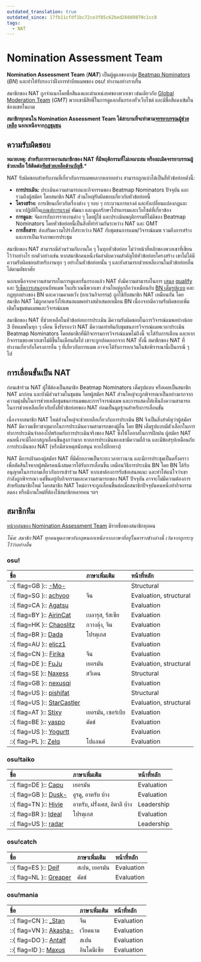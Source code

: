 ```yaml
---
outdated_translation: true
outdated_since: 17fb11cfdf1bc72ce3f85c62bed260d9870c1cc8
tags:
  - NAT
---
```


# Nomination Assessment Team

**Nomination Assessment Team** (***NAT***) เป็นผู้ดูแลของกลุ่ม [Beatmap Nominators](/wiki/People/Beatmap_Nominators) (*BN*) และทำให้รับรองว่าฝั่งการทำบีทแมพของ osu! ทำงานอย่างราบรื่น

สมาชิกของ NAT ถูกจำแนกโดยชื่อสีแดงและตำแหน่งยศของพวกเขา เช่นเดียวกับ [Global Moderation Team](/wiki/People/Global_Moderation_Team) (*GMT*) พวกเขามีสิทธิ์ในการดูแลกลั่นกรองทั่วเว็บไซต์ และมีชื่อสีแดงเข้มในช่องแชทในเกม

**สมาชิกทุกคนใน Nomination Assessment Team ได้สาบานที่จะทำตาม[จรรยาบรรณผู้ช่วยเหลือ](/wiki/Rules/Contributor_Code_of_Conduct) นอกเหนือจาก[กฎชุมชน](/wiki/Rules)**

## ความรับผิดชอบ

**หมายเหตุ: สำหรับการรายงานสมาชิกของ NAT ที่มีพฤติกรรมที่ไม่เหมาะสม หรือละเมิดจรรยาบรรณผู้ช่วยเหลือ ให้ติดต่อ[ทีมช่วยเหลือด้านบัญชี](/wiki/People/Account_support_team#support@ppy.sh).***

NAT รับผิดชอบสำหรับงานที่เกี่ยวกับการแมพหลากหลายอย่าง สามารถถูกแบ่งได้เป็นสี่หัวข้อย่อยดังนี้:

- **การประเมิน:** ประเมินความสามารถและกิจกรรมของ Beatmap Nominators ปัจจุบัน และรวมถึงผู้สมัคร โดยสมาชิก NAT ส่วนใหญ่รับผิดชอบเกี่ยวกับหัวข้อย่อยนี้
- **โครงสร้าง:** การเขียนเกี่ยวกับเรื่องต่าง ๆ รอบ ๆ กระบวนการแรงค์​ และยังเปลี่ยนแปลงกฎและแนวปฏิบัติใน[เกณฑ์การแรงค์](/wiki/Ranking_Criteria) พัฒนา และดูแลรักษาโปรแกรมและเว็บไซต์ที่เกี่ยวข้อง
- **การดูแล:** จัดการกับการรายงานต่าง ๆ โดยผู้ใช้ และประเมินพฤติกรรมที่ไม่ดีของ Beatmap Nominators โดยหัวข้อย่อยนี้เป็นสิ่งที่ทำร่วมกันระหว่าง NAT และ GMT
- **การสื่อสาร:** ส่งเสริมความโปร่งใสระหว่าง NAT กับชุมชนการแมพ/วิจารณ์แมพ รวมถึงการสร้าง และการเป็นเจ้าภาพการประชุม

สมาชิกของ NAT สามารถมีส่วนร่วมกับงานใด ๆ ในทุกหัวข้อย่อย ไม่ว่าหน้าที่หลักของพวกเขาที่เขียนไว้ว่าอย่างไร ยกตัวอย่างเช่น หากสมาชิกคนหนึ่งจัดลำดับความสำคัญให้หัวข้อย่อยโครงสร้าง เขาไม่ได้มีความรับผิดชอบสำหรับงานทุก ๆ อย่างในหัวข้อย่อยนั้น ๆ และยังสามารถช่วยเหลืองานในหัวข้อย่อยอื่นได้ตามอัธยาศัย

นอกเหนือจากความสามารถในการดูแลกรั่นกรองแล้ว NAT ยังมีความสามารถในการ [เสนอ](/wiki/Beatmap_ranking_procedure#nominations) [qualify](/wiki/Beatmap_ranking_procedure#qualification) และ [รีเซ็ตการเสนอ](/wiki/Beatmap_ranking_procedure#nomination-resets)บนบีทแมพ ในบริเวณนี้พวกเขา ส่วนใหญ่ถูกถือว่าเหมือนกับ [BN เต็มรูปแบบ](/wiki/People/Beatmap_Nominators#beatmap-nominators-เต็มรูปแบบ) และกฎทุกอย่างของ BN และความคาดหวัง (ยกเว้นกิจกรรม) ถูกใช้กับสมาชิก NAT เหมือนกัน โดยสมาชิก NAT ไม่ถูกคาดหวังให้เสนอแมพอย่างสม่ำเสมอเหมือน BN เนื่องจากมีความรับผิดชอบเพิ่มเติมในชุมชนแมพและวิจารณ์แมพ

สมาชิกของ NAT ที่ช่วยเหลือในหัวข้อย่อยการประเมิน มีความรับผิดชอบในการวิจารณ์แมพอย่างน้อย 3 บีทแมพในทุก ๆ เดือน ซึ่งรับรองว่า NAT มีความเท่าทันกับชุมชนการวิจารณ์แมพเวลาประเมิน Beatmap Nominators โดยสมาชิกที่มีกิจกรรมการวิจารณ์แมพไม่ถึงนี้ จะได้รับการเตือน และหากกิจกรรมของพวกเขาไม่ดีขึ้นในเดือนถัดไป เขาจะถูกปลดออกจาก NAT ทั้งนี้ สมาชิกของ NAT ที่ทำงานเกี่ยวกับโครงการอื่น ๆ ที่เกี่ยวกับการแมพ อาจจะได้รับการยกเว้นในข้อพิจารณานี้เป็นกรณี ๆ ไป

## การเลื่อนขั้นเป็น NAT

ก่อนเข้าร่วม NAT ผู้ใช้ต้องเป็นสมาชิก Beatmap Nominators เต็มรูปแบบ หรือเคยเป็นสมาชิก NAT มาก่อน และยังมีส่วนร่วมในชุมชน โดยผู้สมัคร NAT ส่วนใหญ่จะถูกพิจารณาเป็นอย่างแรกจากความมุ่งมั่นในการช่วยเหลือชุมชนการแมพและการวิจารณ์แมพ และการแสดงให้เห็นถึงความสามารถในการช่วยเหลือเกี่ยวกับทั้งสี่หัวข้อย่อยของ NAT ย่อมเป็นมูลฐานสำหรับการเลื่อนขั้น

เนื่องจากสมาชิก NAT ใหม่ส่วนใหญ่จะช่วยเหลือเกี่ยวกับการประเมิน BN จึงเป็นสิ่งสำคัญว่าผู้สมัคร NAT มีความเชี่ยวชาญมากในการประเมินความสามารถของผู้อื่น โดย BN เต็มรูปแบบมีตัวเลือกในการทำการประเมินจำลองไปพร้อมกับการประเมินจริงของ NAT ซึ่งให้โอกาสในการฝึกฝน ผู้สมัคร NAT คนหนึ่งจะมีโอกาสถูกเลื่อนขึ้นสูงกว่ามาก หากการประเมินของเขามีความถี่ถ้วน และมีข้อสรุปเหมือนกับการประเมินของ NAT (หรือมีสาเหตุสนับสนุน หากไปอีกทาง)

NAT มีการเฝ้ามองผู้สมัคร NAT ที่มีศักยภาพเป็นระยะเวลายาวนาน และมีการประชุมเป็นครั้งคราวเพื่อตัดสินใจหากผู้สมัครคนนึงสมควรได้รับการเลื่อนขึ้น เหมือนวิธีการประเมิน BN โดย ​BN ได้รับอนุญาตในการถามเกี่ยวกับการเข้าร่วม NAT หากเขาต้องการรับข้อเสนอแนะ และทำให้แน่ใจว่าเขากำลังถูกพิจารณา แต่ขึ้นอยู่กับกิจกรรมและความสามารถของ NAT ปัจจุบัน อาจจะไม่มีความต้องการสำหรับสมาชิกใหม่ โดยสมาชิก NAT ใหม่อาจจะถูกเลื่อนขึ้นต่อเมื่อสมาชิกปัจจุบันคนหนึ่งทำกิจกรรมลดลง หรือมีงานใหม่ที่ต้องใช้สมาชิกหลายคน ฯลฯ

## สมาชิกทีม

[หน้ากลุ่มของ Nomination Assessment Team](https://osu.ppy.sh/groups/7) มีรายชื่อของสมาชิกทุกคน

*โน๊ต: สมาชิก NAT ทุกคนพูดภาษาอังกฤษนอกเหนือจากภาษาที่อยู่ในตารางข้างล่างนี้ เว้นจากถูกระบุไว้ว่าอย่างอื่น*

### osu!

| ชื่อ | ภาษาเพิ่มเติม | หน้าที่หลัก |
| :-- | :-- | :-- |
| ::{ flag=GB }:: [-Mo-](https://osu.ppy.sh/users/2202163) |  | Structural |
| ::{ flag=SG }:: [achyoo](https://osu.ppy.sh/users/7823498) | จีน | Evaluation, structural |
| ::{ flag=CA }:: [Agatsu](https://osu.ppy.sh/users/5579871) |  | Evaluation |
| ::{ flag=BY }:: [AirinCat](https://osu.ppy.sh/users/11119539) | เบลารุส, รัสเซีย | Evaluation |
| ::{ flag=HK }:: [Chaoslitz](https://osu.ppy.sh/users/3621552) | กวางตุ้ง, จีน | Evaluation |
| ::{ flag=BR }:: [Dada](https://osu.ppy.sh/users/9119507) | โปรตุเกส | Evaluation |
| ::{ flag=AU }:: [elicz1](https://osu.ppy.sh/users/8039342) |  | Evaluation |
| ::{ flag=CN }:: [Firika](https://osu.ppy.sh/users/9590557) | จีน | Evaluation |
| ::{ flag=DE }:: [FuJu](https://osu.ppy.sh/users/10773882) | เยอรมัน | Evaluation, structural |
| ::{ flag=SE }:: [Naxess](https://osu.ppy.sh/users/8129817) | สวีเดน | Structural |
| ::{ flag=GB }:: [nexusqi](https://osu.ppy.sh/users/13822800) |  | Evaluation |
| ::{ flag=US }:: [pishifat](https://osu.ppy.sh/users/3178418) |  | Structural |
| ::{ flag=US }:: [StarCastler](https://osu.ppy.sh/users/12402453) |  | Evaluation, structural |
| ::{ flag=AT }:: [Stixy](https://osu.ppy.sh/users/9000308) | เยอรมัน, เซอร์เบีย | Evaluation |
| ::{ flag=BE }:: [yaspo](https://osu.ppy.sh/users/4945926) | ดัตช์ | Evaluation |
| ::{ flag=US }:: [Yogurtt](https://osu.ppy.sh/users/2649717) |  | Evaluation |
| ::{ flag=PL }:: [Zelq](https://osu.ppy.sh/users/8953955) | โปแลนด์ | Evaluation |

### osu!taiko

| ชื่อ | ภาษาเพิ่มเติม | หน้าที่หลัก |
| :-- | :-- | :-- |
| ::{ flag=DE }:: [Capu](https://osu.ppy.sh/users/2474015) | เยอรมัน | Evaluation |
| ::{ flag=GB }:: [Dusk-](https://osu.ppy.sh/users/6092181) | อูรดู, อาหรับ บ้าง | Evaluation |
| ::{ flag=TN }:: [Hivie](https://osu.ppy.sh/users/14102976) | อาหรับ, ฝรั่งเศส, อิตาลี บ้าง | Leadership |
| ::{ flag=BR }:: [Ideal](https://osu.ppy.sh/users/3869519) | โปรตุเกส | Evaluation |
| ::{ flag=US }:: [radar](https://osu.ppy.sh/users/7131099) |  | Leadership |

### osu!catch

| ชื่อ | ภาษาเพิ่มเติม | หน้าที่หลัก |
| :-- | :-- | :-- |
| ::{ flag=ES }:: [Deif](https://osu.ppy.sh/users/318565) | สเปน, เยอรมัน | Evaluation |
| ::{ flag=NL }:: [Greaper](https://osu.ppy.sh/users/2369776) | ดัตช์ | Evaluation |

### osu!mania

| ชื่อ | ภาษาเพิ่มเติม | หน้าที่หลัก |
| :-- | :-- | :-- |
| ::{ flag=CN }:: [\_Stan](https://osu.ppy.sh/users/1653229) | จีน | Evaluation |
| ::{ flag=VN }:: [Akasha-](https://osu.ppy.sh/users/2596306) | เวียดนาม | Evaluation |
| ::{ flag=DO }:: [Antalf](https://osu.ppy.sh/users/8793773) | สเปน | Evaluation |
| ::{ flag=ID }:: [Maxus](https://osu.ppy.sh/users/4335785) | อินโดนีเซีย | Evaluation |
